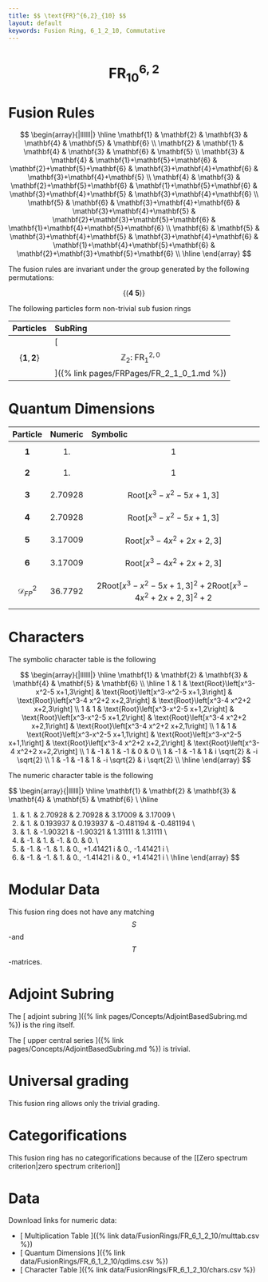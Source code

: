 ```yaml
---
title: $$ \text{FR}^{6,2}_{10} $$
layout: default
keywords: Fusion Ring, 6_1_2_10, Commutative
---
```

# $$ \text{FR}^{6,2}_{10} $$


# Fusion Rules

$$
\begin{array}{|llllll|}
\hline
 \mathbf{1} & \mathbf{2} & \mathbf{3} & \mathbf{4} & \mathbf{5} & \mathbf{6} \\
 \mathbf{2} & \mathbf{1} & \mathbf{4} & \mathbf{3} & \mathbf{6} & \mathbf{5} \\
 \mathbf{3} & \mathbf{4} & \mathbf{1}+\mathbf{5}+\mathbf{6} & \mathbf{2}+\mathbf{5}+\mathbf{6} & \mathbf{3}+\mathbf{4}+\mathbf{6} & \mathbf{3}+\mathbf{4}+\mathbf{5} \\
 \mathbf{4} & \mathbf{3} & \mathbf{2}+\mathbf{5}+\mathbf{6} & \mathbf{1}+\mathbf{5}+\mathbf{6} & \mathbf{3}+\mathbf{4}+\mathbf{5} & \mathbf{3}+\mathbf{4}+\mathbf{6} \\
 \mathbf{5} & \mathbf{6} & \mathbf{3}+\mathbf{4}+\mathbf{6} & \mathbf{3}+\mathbf{4}+\mathbf{5} & \mathbf{2}+\mathbf{3}+\mathbf{5}+\mathbf{6} & \mathbf{1}+\mathbf{4}+\mathbf{5}+\mathbf{6} \\
 \mathbf{6} & \mathbf{5} & \mathbf{3}+\mathbf{4}+\mathbf{5} & \mathbf{3}+\mathbf{4}+\mathbf{6} & \mathbf{1}+\mathbf{4}+\mathbf{5}+\mathbf{6} & \mathbf{2}+\mathbf{3}+\mathbf{5}+\mathbf{6} \\
\hline
\end{array}
$$


The fusion rules are invariant under the group generated by the following permutations:

$$ \left\{(\mathbf{4} \ \mathbf{5})\right\} $$


The following particles form non-trivial sub fusion rings

| Particles | SubRing |
| :------ | :------ |
| $$ \{\mathbf{1},\mathbf{2}\} $$ | [ $$ \mathbb{Z}_2:\ \text{FR}^{2,0}_{1} $$ ]({% link pages/FRPages/FR_2_1_0_1.md %}) |


# Quantum Dimensions

| Particle | Numeric | Symbolic |
| :------ | :------ | :------ |
| $$ \mathbf{1} $$ | $$ 1. $$ | $$ 1 $$ |
| $$ \mathbf{2} $$ | $$ 1. $$ | $$ 1 $$ |
| $$ \mathbf{3} $$ | $$ 2.70928 $$ | $$ \text{Root}\left[x^3-x^2-5 x+1,3\right] $$ |
| $$ \mathbf{4} $$ | $$ 2.70928 $$ | $$ \text{Root}\left[x^3-x^2-5 x+1,3\right] $$ |
| $$ \mathbf{5} $$ | $$ 3.17009 $$ | $$ \text{Root}\left[x^3-4 x^2+2 x+2,3\right] $$ |
| $$ \mathbf{6} $$ | $$ 3.17009 $$ | $$ \text{Root}\left[x^3-4 x^2+2 x+2,3\right] $$ |
| $$ \mathcal{D}_{FP}^2 $$ | $$ 36.7792 $$ | $$ 2 \text{Root}\left[x^3-x^2-5 x+1,3\right]^2+2 \text{Root}\left[x^3-4 x^2+2 x+2,3\right]^2+2 $$ |

# Characters

The symbolic character table is the following

$$
\begin{array}{|llllll|}
\hline
 \mathbf{1} & \mathbf{2} & \mathbf{3} & \mathbf{4} & \mathbf{5} & \mathbf{6} \\
\hline
 1 & 1 & \text{Root}\left[x^3-x^2-5 x+1,3\right] & \text{Root}\left[x^3-x^2-5 x+1,3\right] & \text{Root}\left[x^3-4 x^2+2 x+2,3\right] & \text{Root}\left[x^3-4 x^2+2 x+2,3\right] \\
 1 & 1 & \text{Root}\left[x^3-x^2-5 x+1,2\right] & \text{Root}\left[x^3-x^2-5 x+1,2\right] & \text{Root}\left[x^3-4 x^2+2 x+2,1\right] & \text{Root}\left[x^3-4 x^2+2 x+2,1\right] \\
 1 & 1 & \text{Root}\left[x^3-x^2-5 x+1,1\right] & \text{Root}\left[x^3-x^2-5 x+1,1\right] & \text{Root}\left[x^3-4 x^2+2 x+2,2\right] & \text{Root}\left[x^3-4 x^2+2 x+2,2\right] \\
 1 & -1 & 1 & -1 & 0 & 0 \\
 1 & -1 & -1 & 1 & i \sqrt{2} & -i \sqrt{2} \\
 1 & -1 & -1 & 1 & -i \sqrt{2} & i \sqrt{2} \\
\hline
\end{array}
$$

The numeric character table is the following

$$
\begin{array}{|llllll|}
\hline
 \mathbf{1} & \mathbf{2} & \mathbf{3} & \mathbf{4} & \mathbf{5} & \mathbf{6} \\
\hline
 1. & 1. & 2.70928 & 2.70928 & 3.17009 & 3.17009 \\
 1. & 1. & 0.193937 & 0.193937 & -0.481194 & -0.481194 \\
 1. & 1. & -1.90321 & -1.90321 & 1.31111 & 1.31111 \\
 1. & -1. & 1. & -1. & 0. & 0. \\
 1. & -1. & -1. & 1. & 0.\, +1.41421 i & 0.\, -1.41421 i \\
 1. & -1. & -1. & 1. & 0.\, -1.41421 i & 0.\, +1.41421 i \\
\hline
\end{array}
$$

# Modular Data

This fusion ring does not have any matching $$ S $$-and $$ T $$-matrices.

# Adjoint Subring

The [ adjoint subring ]({% link pages/Concepts/AdjointBasedSubring.md %}) is the ring itself.

The [ upper central series ]({% link pages/Concepts/AdjointBasedSubring.md %}) is trivial.

# Universal grading

This fusion ring allows only the trivial grading.

# Categorifications

This fusion ring has no categorifications because of the [[Zero spectrum criterion|zero spectrum criterion]]

# Data

Download links for numeric data:

* [ Multiplication Table ]({% link data/FusionRings/FR_6_1_2_10/multtab.csv %})
* [ Quantum Dimensions ]({% link data/FusionRings/FR_6_1_2_10/qdims.csv %})
* [ Character Table ]({% link data/FusionRings/FR_6_1_2_10/chars.csv %})